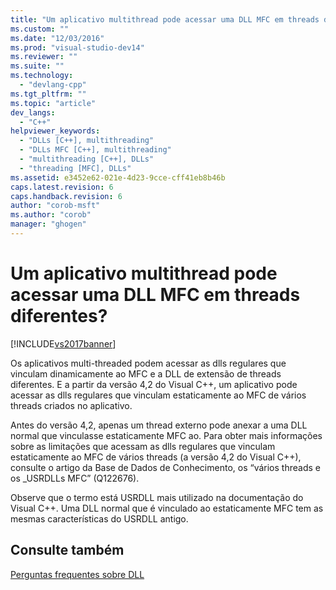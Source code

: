 ```yaml
---
title: "Um aplicativo multithread pode acessar uma DLL MFC em threads diferentes? | Microsoft Docs"
ms.custom: ""
ms.date: "12/03/2016"
ms.prod: "visual-studio-dev14"
ms.reviewer: ""
ms.suite: ""
ms.technology: 
  - "devlang-cpp"
ms.tgt_pltfrm: ""
ms.topic: "article"
dev_langs: 
  - "C++"
helpviewer_keywords: 
  - "DLLs [C++], multithreading"
  - "DLLs MFC [C++], multithreading"
  - "multithreading [C++], DLLs"
  - "threading [MFC], DLLs"
ms.assetid: e3452e62-021e-4d23-9cce-cff41eb8b46b
caps.latest.revision: 6
caps.handback.revision: 6
author: "corob-msft"
ms.author: "corob"
manager: "ghogen"
---
```

# Um aplicativo multithread pode acessar uma DLL MFC em threads diferentes?
[!INCLUDE[vs2017banner](../assembler/inline/includes/vs2017banner.md)]

Os aplicativos multi\-threaded podem acessar as dlls regulares que vinculam dinamicamente ao MFC e a DLL de extensão de threads diferentes.  E a partir da versão 4,2 do Visual C\+\+, um aplicativo pode acessar as dlls regulares que vinculam estaticamente ao MFC de vários threads criados no aplicativo.  
  
 Antes do versão 4,2, apenas um thread externo pode anexar a uma DLL normal que vinculasse estaticamente MFC ao.  Para obter mais informações sobre as limitações que acessam as dlls regulares que vinculam estaticamente ao MFC de vários threads \(a versão 4,2 do Visual C\+\+\), consulte o artigo da Base de Dados de Conhecimento, os “vários threads e os \_USRDLLs MFC” \(Q122676\).  
  
 Observe que o termo está USRDLL mais utilizado na documentação do Visual C\+\+.  Uma DLL normal que é vinculado ao estaticamente MFC tem as mesmas características do USRDLL antigo.  
  
## Consulte também  
 [Perguntas frequentes sobre DLL](../build/dll-frequently-asked-questions.md)